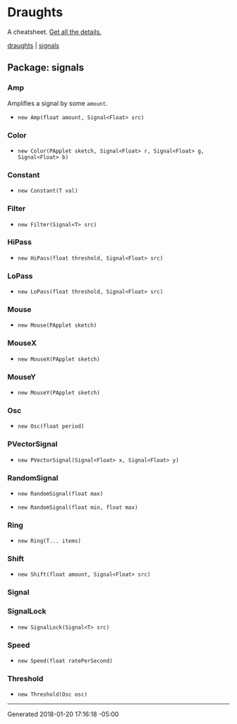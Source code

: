 # Draughts

A cheatsheet.
[Get all the details.](https://github.com/danbernier/draughts)

[draughts](draughts) | [signals](signals)

## Package: signals


### Amp


<p>Amplifies a signal by some <code>amount</code>.</p>



* `new Amp(float amount, Signal<Float> src)`


### Color





* `new Color(PApplet sketch, Signal<Float> r, Signal<Float> g, Signal<Float> b)`


### Constant





* `new Constant(T val)`


### Filter





* `new Filter(Signal<T> src)`


### HiPass





* `new HiPass(float threshold, Signal<Float> src)`


### LoPass





* `new LoPass(float threshold, Signal<Float> src)`


### Mouse





* `new Mouse(PApplet sketch)`


### MouseX





* `new MouseX(PApplet sketch)`


### MouseY





* `new MouseY(PApplet sketch)`


### Osc





* `new Osc(float period)`


### PVectorSignal





* `new PVectorSignal(Signal<Float> x, Signal<Float> y)`


### RandomSignal





* `new RandomSignal(float max)`

* `new RandomSignal(float min, float max)`


### Ring





* `new Ring(T... items)`


### Shift





* `new Shift(float amount, Signal<Float> src)`


### Signal






### SignalLock





* `new SignalLock(Signal<T> src)`


### Speed





* `new Speed(float ratePerSecond)`


### Threshold





* `new Threshold(Osc osc)`



---------------

Generated 2018-01-20 17:16:18 -05:00
